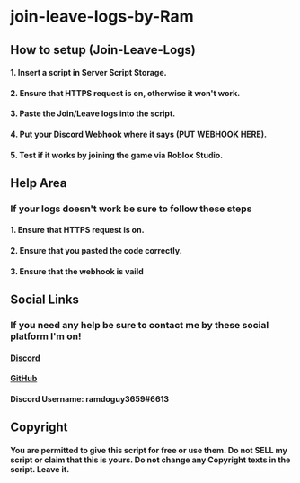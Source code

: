 # join-leave-logs-by-Ram

## How to setup (Join-Leave-Logs)

#### 1. Insert a script in Server Script Storage.
#### 2. Ensure that HTTPS request is on, otherwise it won't work.
#### 3. Paste the Join/Leave logs into the script.
#### 4. Put your Discord Webhook where it says (PUT WEBHOOK HERE).
#### 5. Test if it works by joining the game via Roblox Studio.

## Help Area
### If your logs doesn't work be sure to follow these steps
#### 1. Ensure that HTTPS request is on.
#### 2. Ensure that you pasted the code correctly.
#### 3. Ensure that the webhook is vaild

## Social Links
### If you need any help be sure to contact me by these social platform I'm on!
#### [Discord](https://discord.gg/dCTW3qqACb)
#### [GitHub](https://github.com/AviationRam)
#### Discord Username: ramdoguy3659#6613

## Copyright
#### You are permitted to give this script for free or use them. Do not SELL my script or claim that this is yours. Do not change any Copyright texts in the script. Leave it.
